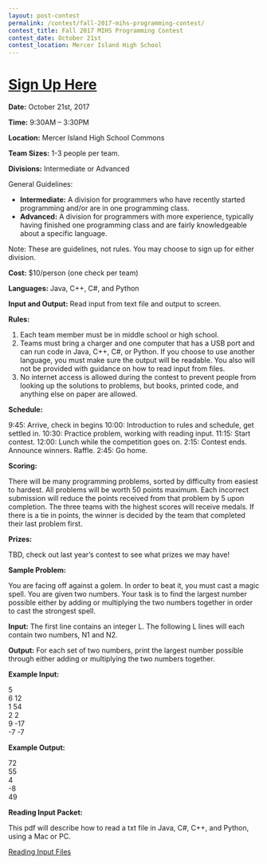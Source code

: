 ```yaml
---
layout: post-contest
permalink: /contest/fall-2017-mihs-programming-contest/
contest_title: Fall 2017 MIHS Programming Contest
contest_date: October 21st
contest_location: Mercer Island High School
---
```


# <a href="https://teamscode.typeform.com/to/SGxvcW">Sign Up Here</a>

**Date:** October 21st, 2017

**Time:** 9:30AM – 3:30PM

**Location:** Mercer Island High School Commons

**Team Sizes:** 1-3 people per team. 

**Divisions:** Intermediate or Advanced

General Guidelines:

+ **Intermediate:**  A division for programmers who have recently started programming and/or are in one programming class.
+ **Advanced:**  A division for programmers with more experience, typically having finished one programming class and are fairly knowledgeable about a specific language.

Note: These are guidelines, not rules. You may choose to sign up for either division.

**Cost:** $10/person (one check per team)

**Languages:** Java, C++, C#, and Python

**Input and Output:** Read input from text file and output to screen.

**Rules:**

1. Each team member must be in middle school or high school.
2. Teams must bring a charger and one computer that has a USB port and can run code in Java, C++, C#, or Python. If you choose to use another language, you must make sure the output will be readable. You also will not be provided with guidance on how to read input from files. 
3. No internet access is allowed during the contest to prevent people from looking up the solutions to problems, but books, printed code, and anything else on paper are allowed.

**Schedule:**

9:45: Arrive, check in begins
10:00: Introduction to rules and schedule, get settled in.
10:30: Practice problem, working with reading input.
11:15: Start contest.
12:00: Lunch while the competition goes on.
2:15: Contest ends. Announce winners. Raffle.
2:45: Go home.

**Scoring:**

There will be many programming problems, sorted by difficulty from easiest to hardest. All problems will be worth 50 points maximum. Each incorrect submission will reduce the points received from that problem by 5 upon completion. The three teams with the highest scores will receive medals. If there is a tie in points, the winner is decided by the team that completed their last problem first.

**Prizes:**

TBD, check out last year’s contest to see what prizes we may have!

**Sample Problem:**

You are facing off against a golem. In order to beat it, you must cast a magic spell. You are given two numbers. Your task is to find the largest number possible either by adding or multiplying the two numbers together in order to cast the strongest spell.

**Input:** The first line contains an integer L. The following L lines will each contain two numbers, N1 and N2.

**Output:** For each set of two numbers, print the largest number possible through either adding or multiplying the two numbers together.

**Example Input:**

5  
6 12  
1 54  
2 2  
9 -17  
-7 -7  

**Example Output:**

72  
55  
4  
-8  
49  

**Reading Input Packet:**

This pdf will describe how to read a txt file in Java, C#, C++, and Python, using a Mac or PC.

<a href="https://view.publitas.com/codemihs/reading-input-files/page/1">Reading Input Files</a>
